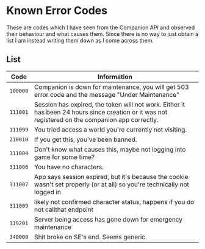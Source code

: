 # Known Error Codes

These are codes which I have seen from the Companion API and observed their behaviour and what causes them. Since there is no way to just obtain a list I am instead writing them down as I come across them.

## List

| Code     | Information                                                                                                                                       |
|----------|---------------------------------------------------------------------------------------------------------------------------------------------------|
| `100000` | Companion is down for maintenance, you will get 503 error code and the message "Under Maintenance"                                                |
| `111001` | Session has expired, the token will not work. Either it has been 24 hours since creation or it was not registered on the companion app correctly. |
| `111099` | You tried access a world you're currently not visiting.                                                                                           |
| `210010` | If you get this, you've been banned.                                                                                                              |
| `311004` | Don't know what causes this, maybe not logging into game for some time?                                                                           |
| `311006` | You have no characters.                                                                                                                           |
| `311007` | App says session expired, but it's because the cookie wasn't set properly (or at all) so you're technically not logged in                         |
| `311009` | likely not confirmed character status, happens if you do not callthat endpoint                                                                    |
| `319201` | Server being access has gone down for emergency maintenance                                                                                       |
| `340000` | Shit broke on SE's end. Seems generic.                                                                                                            |
